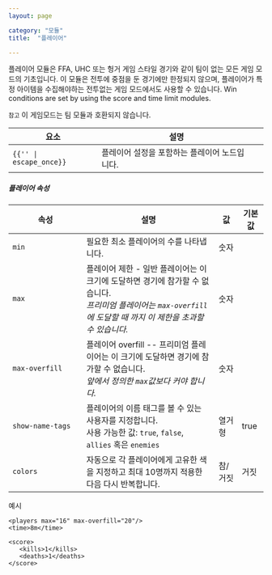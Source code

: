 ```yaml
---
layout: page

category: "모듈"
title:  "플레이어"

---
```


플레이어 모듈은 FFA, UHC 또는 헝거 게임 스타일 경기와 같이 팀이 없는 모든 게임 모드의 기초입니다.
이 모듈은 전투에 중점을 둔 경기에만 한정되지 않으며, 플레이어가 특정 아이템을 수집해야하는 전투없는 게임 모드에서도 사용할 수 있습니다.
Win conditions are set by using the score and time limit modules.

`참고` 이 게임모드는 팀 모듈과 호환되지 않습니다.

<div class='table-responsive'>
  <table class='table table-striped table-condensed'>
    <thead>
      <tr>
        <th>요소</th>
        <th>설명</th>
        <th></th>
      </tr>
    </thead>
    <tbody>
      <tr>
        <td>
          <span class='highlight'>
            <code>{{'<players/>' | escape_once}}</code>
          </span>
        </td>
        <td>플레이어 설정을 포함하는 플레이어 노드입니다.</td>
        <td></td>
      </tr>
    </tbody>
  </table>
</div>
<h5>플레이어 속성</h5>
<div class='table-responsive'>
  <table class='table table-striped table-condensed'>
    <thead>
      <tr>
        <th style='min-width: 130px;'>속성</th>
        <th>설명</th>
        <th>값</th>
        <th>기본값</th>
      </tr>
    </thead>
    <tbody>
      <tr>
        <td>
          <code>min</code>
        </td>
        <td>
          필요한 최소 플레이어의 수를 나타냅니다.
        </td>
        <td>
          <span class='label label-primary'>숫자</span>
        </td>
        <td></td>
      </tr>
      <tr>
        <td>
          <code>max</code>
        </td>
        <td>
          플레이어 제한 - 일반 플레이어는 이 크기에 도달하면 경기에 참가할 수 없습니다.
          <br/>
          <i>프리미엄 플레이어는 <code>max-overfill</code>에 도달할 때 까지 이 제한을 초과할 수 있습니다.</i>
        </td>
        <td>
          <span class='label label-primary'>숫자</span>
        </td>
        <td></td>
      </tr>
      <tr>
        <td>
          <code>max-overfill</code>
        </td>
        <td>
          플레이어 overfill -- 프리미엄 플레이어는 이 크기에 도달하면 경기에 참가할 수 없습니다.
          <br/>
          <i>앞에서 정의한 <code>max</code>값보다 커야 합니다.</i>
        </td>
        <td>
          <span class='label label-primary'>숫자</span>
        </td>
        <td></td>
      </tr>
      <tr>
        <td>
          <code>show-name-tags</code>
        </td>
        <td>
          플레이어의 이름 태그를 볼 수 있는 사용자를 지정합니다.
          <br/>
          사용 가능한 값:
          <code>true</code>, <code>false</code>, <code>allies</code> 혹은 <code>enemies</code>
        </td>
        <td>
          <span class='label label-primary'>열거형</span>
        </td>
        <td>true</td>
      </tr>
      <tr>
        <td>
          <code>colors</code>
        </td>
        <td>
          자동으로 각 플레이어에게 고유한 색을 지정하고 최대 10명까지 적용한 다음 다시 반복합니다.
        </td>
        <td>
          <span class='label label-primary'>참/거짓</span>
        </td>
        <td>거짓</td>
      </tr>
    </tbody>
  </table>
</div>

예시

    <players max="16" max-overfill="20"/>
    <time>8m</time>

    <score>
       <kills>1</kills>
       <deaths>1</deaths>
    </score>
